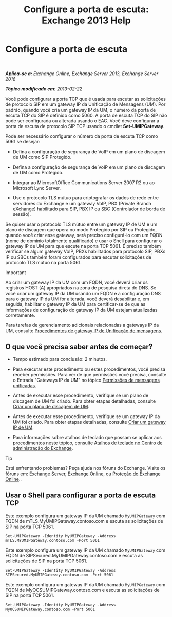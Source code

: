 ﻿---
title: 'Configure a porta de escuta: Exchange 2013 Help'
TOCTitle: Configure a porta de escuta
ms:assetid: 200ecbd8-18c3-4594-9cc8-924b3ab4eca1
ms:mtpsurl: https://technet.microsoft.com/pt-br/library/Ee633457(v=EXCHG.150)
ms:contentKeyID: 50556163
ms.date: 05/22/2018
mtps_version: v=EXCHG.150
ms.translationtype: MT
---

# Configure a porta de escuta

 

_**Aplica-se a:** Exchange Online, Exchange Server 2013, Exchange Server 2016_

_**Tópico modificado em:** 2013-02-22_

Você pode configurar a porta TCP que é usada para escutar as solicitações de protocolo SIP em um gateway IP da Unificação de Mensagens (UM). Por padrão, quando você cria um gateway IP da UM, o número da porta de escuta TCP do SIP é definido como 5060. A porta de escuta TCP do SIP não pode ser configurada ou alterada usando o EAC. Você deve configurar a porta de escuta de protocolo SIP TCP usando o cmdlet **Set-UMIPGateway**.

Pode ser necessário configurar o número da porta de escuta TCP como 5061 se desejar:

  - Defina a configuração de segurança de VoIP em um plano de discagem de UM como SIP Protegido.

  - Defina a configuração de segurança de VoIP em um plano de discagem de UM como Protegido.

  - Integrar ao MicrosoftOffice Communications Server 2007 R2 ou ao Microsoft Lync Server.

  - Use o protocolo TLS mútuo para criptografar os dados de rede entre servidores do Exchange e um gateway VoIP, PBX (Private Branch eXchange) habilitado para SIP, PBX IP ou SBC (Controlador de borda de sessão).

Se quiser usar o protocolo TLS mútuo entre um gateway IP de UM e um plano de discagem que opera no modo Protegido por SIP ou Protegido, quando você criar esse gateway, será preciso configurá-lo com um FQDN (nome de domínio totalmente qualificado) e usar o Shell para configurar o gateway IP de UM para que escute na porta TCP 5061. É preciso também verificar se algum gateway VoIP, PBXs habilitados para protocolo SIP, PBXs IP ou SBCs também foram configurados para escutar solicitações de protocolo TLS mútuo na porta 5061.


> [!IMPORTANT]
> Ao criar um gateway IP da UM com um FQDN, você deverá criar os registros HOST (A) apropriados na zona de pesquisa direta do DNS. Se você criar um gateway IP da UM usando um FQDN e a configuração DNS para o gateway IP da UM for alterada, você deverá desabilitar e, em seguida, habilitar o gateway IP da UM para certificar-se de que as informações de configuração do gateway IP da UM estejam atualizadas corretamente.



Para tarefas de gerenciamento adicionais relacionadas a gateways IP da UM, consulte [Procedimentos de gateway IP de Unificação de mensagens](um-ip-gateway-procedures-exchange-2013-help.md).

## O que você precisa saber antes de começar?

  - Tempo estimado para conclusão: 2 minutos.

  - Para executar este procedimento ou estes procedimentos, você precisa receber permissões. Para ver de que permissões você precisa, consulte o Entrada "Gateways IP da UM" no tópico [Permissões de mensagens unificadas](unified-messaging-permissions-exchange-2013-help.md).

  - Antes de executar esse procedimento, verifique se um plano de discagem de UM foi criado. Para obter etapas detalhadas, consulte [Criar um plano de discagem de UM](create-a-um-dial-plan-exchange-2013-help.md).

  - Antes de executar esse procedimento, verifique se um gateway IP da UM foi criado. Para obter etapas detalhadas, consulte [Criar um gateway IP de UM](create-a-um-ip-gateway-exchange-2013-help.md).

  - Para informações sobre atalhos de teclado que possam se aplicar aos procedimentos neste tópico, consulte [Atalhos de teclado no Centro de administração do Exchange](keyboard-shortcuts-in-the-exchange-admin-center-exchange-online-protection-help.md).


> [!TIP]
> Está enfrentando problemas? Peça ajuda nos fóruns do Exchange. Visite os fóruns em: <A href="https://go.microsoft.com/fwlink/p/?linkid=60612">Exchange Server</A>, <A href="https://go.microsoft.com/fwlink/p/?linkid=267542">Exchange Online</A>, ou <A href="https://go.microsoft.com/fwlink/p/?linkid=285351">Proteção do Exchange Online</A>..



## Usar o Shell para configurar a porta de escuta TCP

Este exemplo configura um gateway IP da UM chamado `MyUMIPGateway` com FQDN de mTLS.MyUMIPGateway.contoso.com e escuta as solicitações de SIP na porta TCP 5061.

    Set-UMIPGateway -Identity MyUMIPGateway -Address mTLS.MYUMIPGateway.contoso.com -Port 5061

Este exemplo configura um gateway IP da UM chamado `MyUMIPGateway` com FQDN de SIPSecured.MyUMIPGateway.contoso.com e escuta as solicitações de SIP na porta TCP 5061.

    Set-UMIPGateway -Identity MyUMIPGateway -Address SIPSecured.MyUMIPGateway.contoso.com -Port 5061

Este exemplo configura um gateway IP da UM chamado `MyUMIPGateway` com FQDN de MyOCSUMIPGateway.contoso.com e escuta as solicitações de SIP na porta TCP 5061.

    Set-UMIPGateway -Identity MyUMIPGateway -Address MyOCSUMIPGateway.contoso.com -Port 5061

